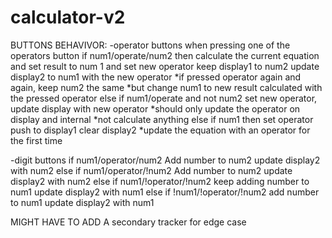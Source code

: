 # calculator-v2

BUTTONS BEHAVIVOR:
-operator buttons
    when pressing one of the operators button
    if num1/operate/num2
        then calculate the current equation
        and set result to num 1 and set new operator
        keep display1 to num2 
        update display2 to num1 with the new operator
            *if pressed operator again and again, keep num2 the same 
            *but change num1 to new result calculated with the pressed operator
    else if num1/operate and not num2
        set new operator,
        update display with new operator
            *should only update the operator on display and internal
            *not calculate anything
    else if num1
        then set operator 
        push to display1
        clear display2
            *update the equation with an operator for the first time
            
-digit buttons
    if num1/operator/num2
    	Add number to num2
    	update display2 with num2
    else if num1/operator/!num2
    	Add number to num2
    	update display2 with num2
    else if num1/!operator/!num2
    	keep adding number to num1
    	update display2 with num1
    else if !num1/!operator/!num2
    	add number to num1
    	update display2 with num1
    	
MIGHT HAVE TO ADD A secondary tracker for edge case
    	
